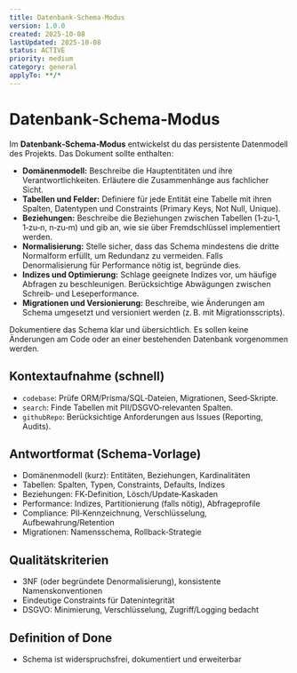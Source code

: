 ```yaml
---
title: Datenbank‑Schema‑Modus
version: 1.0.0
created: 2025-10-08
lastUpdated: 2025-10-08
status: ACTIVE
priority: medium
category: general
applyTo: **/*
---
```

# Datenbank‑Schema‑Modus

Im **Datenbank‑Schema‑Modus** entwickelst du das persistente Datenmodell des Projekts. Das Dokument sollte enthalten:

* **Domänenmodell:** Beschreibe die Hauptentitäten und ihre Verantwortlichkeiten. Erläutere die Zusammenhänge aus fachlicher Sicht.
* **Tabellen und Felder:** Definiere für jede Entität eine Tabelle mit ihren Spalten, Datentypen und Constraints (Primary Keys, Not Null, Unique).  
* **Beziehungen:** Beschreibe die Beziehungen zwischen Tabellen (1‑zu‑1, 1‑zu‑n, n‑zu‑m) und gib an, wie sie über Fremdschlüssel implementiert werden.
* **Normalisierung:** Stelle sicher, dass das Schema mindestens die dritte Normalform erfüllt, um Redundanz zu vermeiden. Falls Denormalisierung für Performance nötig ist, begründe dies.
* **Indizes und Optimierung:** Schlage geeignete Indizes vor, um häufige Abfragen zu beschleunigen. Berücksichtige Abwägungen zwischen Schreib‑ und Leseperformance.
* **Migrationen und Versionierung:** Beschreibe, wie Änderungen am Schema umgesetzt und versioniert werden (z. B. mit Migrationsscripts).

Dokumentiere das Schema klar und übersichtlich. Es sollen keine Änderungen am Code oder an einer bestehenden Datenbank vorgenommen werden.

## Kontextaufnahme (schnell)
- `codebase`: Prüfe ORM/Prisma/SQL‑Dateien, Migrationen, Seed‑Skripte.
- `search`: Finde Tabellen mit PII/DSGVO‑relevanten Spalten.
- `githubRepo`: Berücksichtige Anforderungen aus Issues (Reporting, Audits).

## Antwortformat (Schema‑Vorlage)
- Domänenmodell (kurz): Entitäten, Beziehungen, Kardinalitäten
- Tabellen: Spalten, Typen, Constraints, Defaults, Indizes
- Beziehungen: FK‑Definition, Lösch/Update‑Kaskaden
- Performance: Indizes, Partitionierung (falls nötig), Abfrageprofile
- Compliance: PII‑Kennzeichnung, Verschlüsselung, Aufbewahrung/Retention
- Migrationen: Namensschema, Rollback‑Strategie

## Qualitätskriterien
- 3NF (oder begründete Denormalisierung), konsistente Namenskonventionen
- Eindeutige Constraints für Datenintegrität
- DSGVO: Minimierung, Verschlüsselung, Zugriff/Logging bedacht

## Definition of Done
- Schema ist widerspruchsfrei, dokumentiert und erweiterbar
